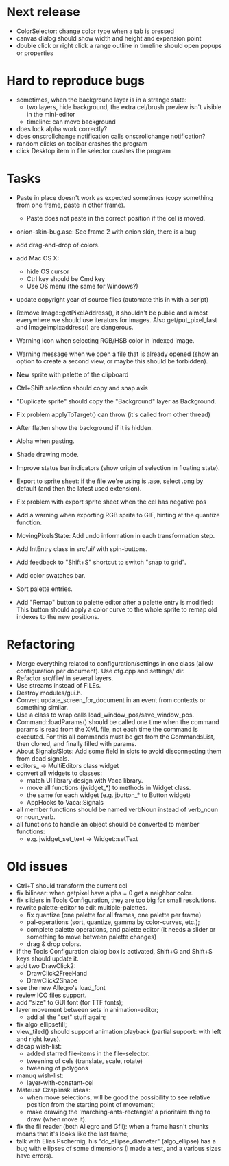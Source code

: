 # Next release

* ColorSelector: change color type when a tab is pressed
* canvas dialog should show width and height and expansion point
* double click or right click a range outline in timeline should open popups or properties

# Hard to reproduce bugs

* sometimes, when the background layer is in a strange state:
  * two layers, hide background, the extra cel/brush preview isn't visible in the mini-editor
  * timeline: can move background
* does lock alpha work correctly?
* does onscrollchange notification calls onscrollchange notification?
* random clicks on toolbar crashes the program
* click Desktop item in file selector crashes the program

# Tasks

* Paste in place doesn't work as expected sometimes (copy something
  from one frame, paste in other frame).
  - Paste does not paste in the correct position if the cel is moved.

* onion-skin-bug.ase: See frame 2 with onion skin, there is a bug
* add drag-and-drop of colors.
* add Mac OS X:
  - hide OS cursor
  - Ctrl key should be Cmd key
  - Use OS menu (the same for Windows?)
* update copyright year of source files (automate this in with a script)

* Remove Image::getPixelAddress(), it shouldn't be public and almost
  everywhere we should use iterators for images. Also get/put_pixel_fast
  and ImageImpl::address() are dangerous.
* Warning icon when selecting RGB/HSB color in indexed image.
* Warning message when we open a file that is already opened
  (show an option to create a second view, or maybe this should
  be forbidden).
* New sprite with palette of the clipboard
* Ctrl+Shift selection should copy and snap axis
* "Duplicate sprite" should copy the "Background" layer as Background.
* Fix problem applyToTarget() can throw (it's called from other thread)
* After flatten show the background if it is hidden.
* Alpha when pasting.
* Shade drawing mode.
* Improve status bar indicators (show origin of selection in floating state).
* Export to sprite sheet: if the file we're using is .ase, select .png by default
  (and then the latest used extension).
* Fix problem with export sprite sheet when the cel has negative pos
* Add a warning when exporting RGB sprite to GIF, hinting at the quantize function.
* MovingPixelsState: Add undo information in each transformation step.
* Add IntEntry class in src/ui/ with spin-buttons.
* Add feedback to "Shift+S" shortcut to switch "snap to grid".
* Add color swatches bar.
* Sort palette entries.
* Add "Remap" button to palette editor after a palette entry is modified:
  This button should apply a color curve to the whole sprite to remap
  old indexes to the new positions.

# Refactoring

* Merge everything related to configuration/settings in one class
  (allow configuration per document). Use cfg.cpp and settings/ dir.
* Refactor src/file/ in several layers.
* Use streams instead of FILEs.
* Destroy modules/gui.h.
* Convert update_screen_for_document in an event from contexts or
  something similar.
* Use a class to wrap calls load_window_pos/save_window_pos.
* Command::loadParams() should be called one time when the command
  params is read from the XML file, not each time the command is
  executed. For this all commands must be got from the CommandsList,
  then cloned, and finally filled with params.
* About Signals/Slots: Add some field in slots to avoid disconnecting
  them from dead signals.
* editors_ -> MultiEditors class widget
* convert all widgets to classes:
  * match UI library design with Vaca library.
  * move all functions (jwidget_*) to methods in Widget class.
  * the same for each widget (e.g. jbutton_* to Button widget)
  * AppHooks to Vaca::Signals
* all member functions should be named verbNoun instead of verb_noun or noun_verb.
* all functions to handle an object should be converted to member functions:
  * e.g. jwidget_set_text -> Widget::setText

# Old issues

* Ctrl+T should transform the current cel
* fix bilinear: when getpixel have alpha = 0 get a neighbor color.
* fix sliders in Tools Configuration, they are too big
  for small resolutions.
* rewrite palette-editor to edit multiple-palettes.
  * fix quantize (one palette for all frames, one palette per frame)
  * pal-operations (sort, quantize, gamma by color-curves, etc.);
  * complete palette operations, and palette editor (it needs a slider
    or something to move between palette changes)
  * drag & drop colors.
* if the Tools Configuration dialog box is activated, Shift+G and
  Shift+S keys should update it.
* add two DrawClick2:
  * DrawClick2FreeHand
  * DrawClick2Shape
* see the new Allegro's load_font
* review ICO files support.
* add "size" to GUI font (for TTF fonts);
* layer movement between sets in animation-editor;
  * add all the "set" stuff again;
* fix algo_ellipsefill;
* view_tiled() should support animation playback (partial support:
  with left and right keys).
* dacap wish-list:
  * added starred file-items in the file-selector.
  * tweening of cels (translate, scale, rotate)
  * tweening of polygons
* manuq wish-list:
  * layer-with-constant-cel
* Mateusz Czaplinski ideas:
  * when move selections, will be good the possibility to see relative
    position from the starting point of movement;
  * make drawing the 'marching-ants-rectangle' a prioritaire thing to
    draw (when move it).
* fix the fli reader (both Allegro and Gfli): when a frame hasn't
  chunks means that it's looks like the last frame;
* talk with Elias Pschernig, his "do_ellipse_diameter" (algo_ellipse)
  has a bug with ellipses of some dimensions (I made a test, and a
  various sizes have errors).
